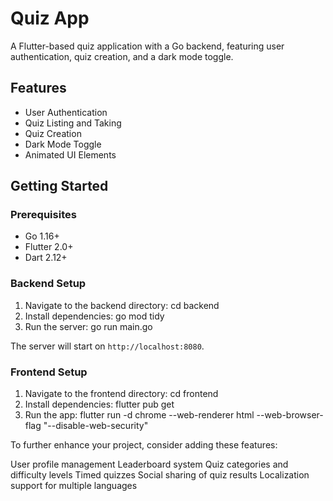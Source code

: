 # Quiz App

A Flutter-based quiz application with a Go backend, featuring user authentication, quiz creation, and a dark mode toggle.

## Features

- User Authentication
- Quiz Listing and Taking
- Quiz Creation
- Dark Mode Toggle
- Animated UI Elements

## Getting Started

### Prerequisites

- Go 1.16+
- Flutter 2.0+
- Dart 2.12+

### Backend Setup

1. Navigate to the backend directory: cd backend
2. Install dependencies: go mod tidy
3. Run the server: go run main.go

The server will start on `http://localhost:8080`.

### Frontend Setup

1. Navigate to the frontend directory: cd frontend
2. Install dependencies: flutter pub get
3. Run the app: flutter run -d chrome --web-renderer html --web-browser-flag "--disable-web-security" 


To further enhance your project, consider adding these features:

User profile management
Leaderboard system
Quiz categories and difficulty levels
Timed quizzes
Social sharing of quiz results
Localization support for multiple languages